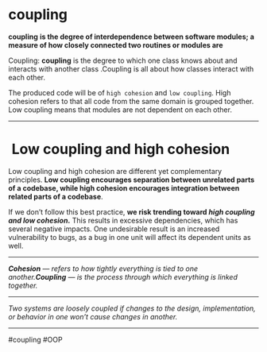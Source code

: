 # coupling
****coupling**** **is the degree of interdependence between software modules; a measure of how closely connected two routines or modules are**

Coupling: **coupling** is the degree to which one class knows about and interacts with another class .Coupling is all about how classes interact with each other.

The produced code will be of `high cohesion` and `low coupling`. High cohesion refers to that all code from the same domain is grouped together. Low coupling means that modules are not dependent on each other.
***

#  Low coupling and high cohesion

Low coupling and high cohesion are different yet complementary principles. **Low coupling encourages separation between unrelated parts of a codebase, while high cohesion encourages integration between related parts of a codebase**.

If we don’t follow this best practice, **we risk trending toward _high coupling and low cohesion_.** This results in excessive dependencies, which has several negative impacts. One undesirable result is an increased vulnerability to bugs, as a bug in one unit will affect its dependent units as well.
***
**_Cohesion_** _— refers to how tightly everything is tied to one another._**_Coupling_** _— is the process through which everything is linked together._
***
_Two systems are loosely coupled if changes to the design, implementation, or behavior in one won’t cause changes in another._
***

  
#coupling
#OOP 
